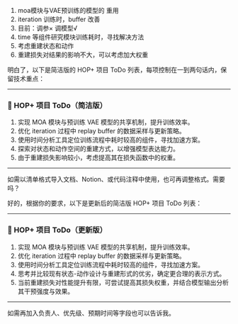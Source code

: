 
1. moa模块与VAE预训练的模型的 重用 
2. iteration 训练时，buffer 改善
3. 目前：调参× 调模型√
4. time 等组件研究模块训练耗时，寻找解决方法
5. 考虑重建状态和动作
6. 重建损失对结果的影响不大，可以考虑加大权重


明白了，以下是简洁版的 HOP+ 项目 ToDo 列表，每项控制在一到两句话内，保留技术重点：

---

### 🔧 HOP+ 项目 ToDo（简洁版）

1. 实现 MOA 模块与预训练 VAE 模型的共享机制，提升训练效率。
2. 优化 iteration 过程中 replay buffer 的数据采样与更新策略。
3. 使用时间分析工具定位训练流程中耗时较高的组件，寻找加速方案。
4. 探索对状态和动作空间的重建方式，以增强模型表达能力。
5. 由于重建损失影响较小，考虑提高其在损失函数中的权重。

---

如需以清单格式导入文档、Notion、或代码注释中使用，也可再调整格式。需要吗？


好的，根据你的要求，以下是更新后的简洁版 HOP+ 项目 ToDo 列表：

---

### 🔧 HOP+ 项目 ToDo（更新版）

1. 实现 MOA 模块与预训练 VAE 模型的共享机制，提升训练效率。
2. 优化 iteration 过程中 replay buffer 的数据采样与更新策略。
3. 使用时间分析工具定位训练流程中耗时较高的组件，寻找加速方案。
4. 思考并比较现有状态-动作设计与重建形式的优劣，确定更合理的表示方式。
5. 当前重建损失对性能提升有限，可尝试提高其损失权重，并结合模型输出分析其干预强度与效果。

---

如需再加入负责人、优先级、预期时间等字段也可以告诉我。

